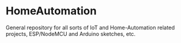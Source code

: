 # HomeAutomation
General repository for all sorts of IoT and Home-Automation related projects, ESP/NodeMCU and Arduino sketches, etc.
